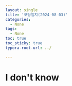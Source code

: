 ```yaml
---
layout: single
title: '코딩일지(2024-08-03)'
categories:
  - None
tags:
  - None
toc: true
toc_sticky: true
typora-root-url: ../

---
```








# I don't know

